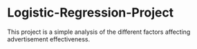 # Logistic-Regression-Project
This project is a simple analysis of the different factors affecting advertisement effectiveness. 

